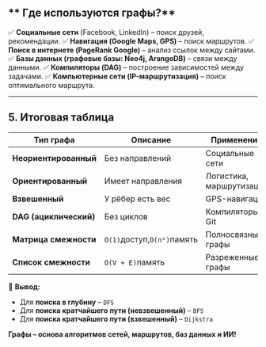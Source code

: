 ## ** Где используются графы?**

✅ **Социальные сети** (Facebook, LinkedIn) – поиск друзей, рекомендации.
✅ **Навигация (Google Maps, GPS)** – поиск маршрутов.
✅ **Поиск в интернете (PageRank Google)** – анализ ссылок между сайтами.
✅ **Базы данных (графовые базы: Neo4j, ArangoDB)** – связи между данными.
✅ **Компиляторы (DAG)** – построение зависимостей между задачами.
✅ **Компьютерные сети (IP-маршрутизация)** – поиск оптимального маршрута.

---

## **5. Итоговая таблица**


| Тип графа                      | Описание                        | Применение                           |
| -------------------------------------- | --------------------------------------- | ---------------------------------------------- |
| **Неориентированный** | Без направлений           | Социальные сети                  |
| **Ориентированный**     | Имеет направления       | Логистика, маршрутизация |
| **Взвешенный**               | У рёбер есть вес           | GPS-навигация                         |
| **DAG (ациклический)**     | Без циклов                     | Компиляторы, Git                    |
| **Матрица смежности**  | `O(1)`доступ,`O(n²)`память | Полносвязные графы            |
| **Список смежности**    | `O(V + E)`память                  | Разреженные графы              |

🚀 **Вывод:**

* Для **поиска в глубину** – `DFS`
* Для **поиска кратчайшего пути (невзвешенный)** – `BFS`
* Для **поиска кратчайшего пути (взвешенный)** – `Dijkstra`

**Графы – основа алгоритмов сетей, маршрутов, баз данных и ИИ!**
